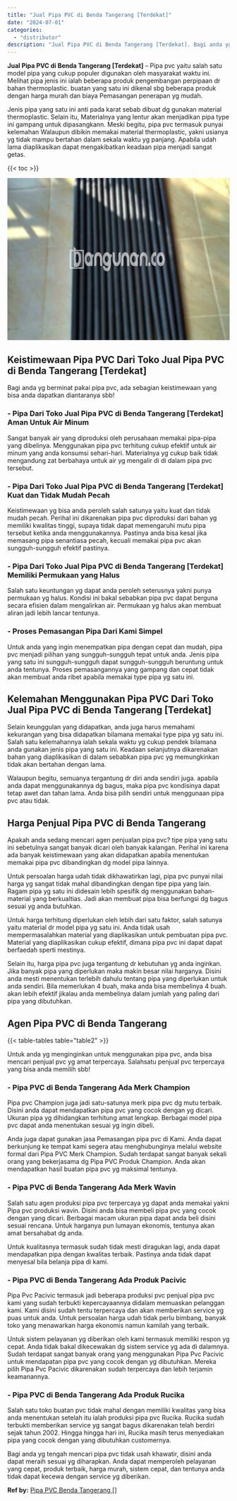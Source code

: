 ```yaml
---
title: "Jual Pipa PVC di Benda Tangerang [Terdekat]"
date: "2024-07-01"
categories: 
  - "distributor"
description: "Jual Pipa PVC di Benda Tangerang [Terdekat]. Bagi anda yg tengah mencari pipa pvc tidak usah khawatir, disini anda dapat meraih sesuai yg diharapkan. Anda da..."
---
```


**Jual Pipa PVC di Benda Tangerang \[Terdekat\]** – Pipa pvc yaitu salah satu model pipa yang cukup populer digunakan oleh masyarakat waktu ini. Melihat pipa jenis ini ialah beberapa produk pengembangan perpipaan dr bahan thermoplastic. buatan yang satu ini dikenal sbg beberapa produk dengan harga murah dan biaya Pemasangan penerapan yg mudah.

Jenis pipa yang satu ini anti pada karat sebab dibuat dg gunakan material thermoplastic. Selain itu, Materialnya yang lentur akan menjadikan pipa type ini gampang untuk dipasangkann. Meski begitu, pipa pvc termasuk punyai kelemahan Walaupun dibikin memakai material thermoplastic, yakni usianya yg tidak mampu bertahan dalam sekala waktu yg panjang. Apabila udah lama diaplikasikan dapat mengakibatkan keadaan pipa menjadi sangat getas.

{{< toc >}}

![Jual Pipa PVC di Benda Tangerang [Terdekat]](/images/jaul-pipa-pvc-31.png)

## Keistimewaan Pipa PVC Dari Toko Jual Pipa PVC di Benda Tangerang \[Terdekat\]

Bagi anda yg berminat pakai pipa pvc, ada sebagian keistimewaan yang bisa anda dapatkan diantaranya sbb!

### \- Pipa Dari Toko Jual Pipa PVC di Benda Tangerang \[Terdekat\] Aman Untuk Air Minum

Sangat banyak air yang diproduksi oleh perusahaan memakai pipa-pipa yang dibelinya. Menggunakan pipa pvc terhitung cukup efektif untuk air minum yang anda konsumsi sehari-hari. Materialnya yg cukup baik tidak mengandung zat berbahaya untuk air yg mengalir di di dalam pipa pvc tersebut.

### \- Pipa Dari Toko Jual Pipa PVC di Benda Tangerang \[Terdekat\] Kuat dan Tidak Mudah Pecah

Keistimewaan yg bisa anda peroleh salah satunya yaitu kuat dan tidak mudah pecah. Perihal ini dikarenakan pipa pvc diproduksi dari bahan yg memiliki kwalitas tinggi, supaya tidak dapat memengaruhi mutu pipa tersebut ketika anda menggunakannya. Pastinya anda bisa kesal jika memasang pipa senantiasa pecah, kecuali memakai pipa pvc akan sungguh-sungguh efektif pastinya.

### \- Pipa Dari Toko Jual Pipa PVC di Benda Tangerang \[Terdekat\] Memiliki Permukaan yang Halus

Salah satu keuntungan yg dapat anda peroleh seterusnya yakni punya permukaan yg halus. Kondisi ini bakal sebabkan pipa pvc dapat berguna secara efisien dalam mengalirkan air. Permukaan yg halus akan membuat aliran jadi lebih lancar tentunya.

### \- Proses Pemasangan Pipa Dari Kami Simpel

Untuk anda yang ingin menempatkan pipa dengan cepat dan mudah, pipa pvc menjadi pilihan yang sungguh-sungguh tepat untuk anda. Jenis pipa yang satu ini sungguh-sungguh dapat sungguh-sungguh beruntung untuk anda tentunya. Proses pemasangannya yang gampang dan cepat tidak akan membuat anda ribet apabila memakai type pipa yg satu ini.

## Kelemahan Menggunakan Pipa PVC Dari Toko Jual Pipa PVC di Benda Tangerang \[Terdekat\]

Selain keunggulan yang didapatkan, anda juga harus memahami kekurangan yang bisa didapatkan bilamana memakai type pipa yg satu ini. Salah satu kelemahannya ialah sekala waktu yg cukup pendek bilamana anda gunakan jenis pipa yang satu ini. Keadaan selanjutnya dikarenakan bahan yang diaplikasikan di dalam sebabkan pipa pvc yg memungkinkan tidak akan bertahan dengan lama.

Walaupun begitu, semuanya tergantung dr diri anda sendiri juga. apabila anda dapat menggunakannya dg bagus, maka pipa pvc kondisinya dapat tetap awet dan tahan lama. Anda bisa pilih sendiri untuk menggunaan pipa pvc atau tidak.

## Harga Penjual Pipa PVC di Benda Tangerang

Apakah anda sedang mencari agen penjualan pipa pvc? tipe pipa yang satu ini sebetulnya sangat banyak dicari oleh banyak kalangan. Perihal ini karena ada banyak keistimewaan yang akan didapatkan apabila menentukan memakai pipa pvc dibandingkan dg model pipa lainnya.

Untuk persoalan harga udah tidak dikhawatirkan lagi, pipa pvc punyai nilai harga yg sangat tidak mahal dibandingkan dengan tipe pipa yang lain. Ragam pipa yg satu ini didesain lebih spesifik dg menggunakan bahan-material yang berkualtias. Jadi akan membuat pipa bisa berfungsi dg bagus sesuai yg anda butuhkan.

Untuk harga terhitung diperlukan oleh lebih dari satu faktor, salah satunya yaitu material dr model pipa yg satu ini. Anda tidak usah mempermasalahkan material yang diaplikasikan untuk pembuatan pipa pvc. Material yang diaplikasikan cukup efektif, dimana pipa pvc ini dapat dapat berfaedah sperti mestinya.

Selain itu, harga pipa pvc juga tergantung dr kebutuhan yg anda inginkan. Jika banyak pipa yang diperlukan maka makin besar nilai harganya. Disini anda mesti menentukan terlebih dahulu tentang pipa yang diperlukan untuk anda sendiri. Bila memerlukan 4 buah, maka anda bisa membelinya 4 buah. akan lebih efektif jikalau anda membelinya dalam jumlah yang paling dari pipa yang dibutuhkan.

## Agen Pipa PVC di Benda Tangerang

{{< table-tables table="table2" >}}

Untuk anda yg menginginkan untuk menggunakan pipa pvc, anda bisa mencari penjual pvc yg amat terpercaya. Salahsatu penjual pvc terpercaya yang bisa anda memilih sbb!

### \- Pipa PVC di Benda Tangerang Ada Merk Champion

Pipa pvc Champion juga jadi satu-satunya merk pipa pvc dg mutu terbaik. Disini anda dapat mendapatkan pipa pvc yang cocok dengan yg dicari. Ukuran pipa yg dihidangkan terhitung amat lengkap. Berbagai model pipa pvc dapat anda menentukan sesuai yg ingin dibeli.

Anda juga dapat gunakan jasa Pemasangan pipa pvc di Kami. Anda dapat berkunjung ke tempat kami segera atau menghubunginya melalui website formal dari Pipa PVC Merk Champion. Sudah terdapat sangat banyak sekali orang yang bekerjasama dg Pipa PVC Produk Champion. Anda akan mendapatkan hasil buatan pipa pvc yg maksimal tentunya.

### \- Pipa PVC di Benda Tangerang Ada Merk Wavin

Salah satu agen produksi pipa pvc terpercaya yg dapat anda memakai yakni Pipa pvc produksi wavin. Disini anda bisa membeli pipa pvc yang cocok dengan yang dicari. Berbagai macam ukuran pipa dapat anda beli disini sesuai rencana. Untuk harganya pun lumayan ekonomis, tentunya akan amat bersahabat dg anda.

Untuk kualitasnya termasuk sudah tidak mesti diragukan lagi, anda dapat mendapatkan pipa dengan kwalitas terbaik. Pastinya anda tidak dapat menyesal bila belanja pipa di kami.

### \- Pipa PVC di Benda Tangerang Ada Produk Pacivic

Pipa Pvc Pacivic termasuk jadi beberapa produksi pvc penjual pipa pvc kami yang sudah terbukti kepercayaannya didalam memuaskan pelanggan kami. Kami disini sudah tentu terpercaya dan akan memberikan service yg puas untuk anda. Untuk persoalan harga udah tidak perlu bimbang, banyak toko yang menawarkan harga ekonomis namun kamilah yang terbaik.

Untuk sistem pelayanan yg diberikan oleh kami termasuk memiliki respon yg cepat. Anda tidak bakal dikecewakan dg sistem service yg ada di dalamnya. Sudah terdapat sangat banyak orang yang menggunakan Pipa Pvc Pacivic untuk mendapatan pipa pvc yang cocok dengan yg dibutuhkan. Mereka pilih Pipa Pvc Pacivic dikarenakan sudah terpercaya dan lebih terjamin keamanannya.

### \- Pipa PVC di Benda Tangerang Ada Produk Rucika

Salah satu toko buatan pvc tidak mahal dengan memiliki kwalitas yang bisa anda menentukan setelah itu ialah produksi pipa pvc Rucika. Rucika sudah terbukti memberikan service yg sangat bagus dikarenakan telah berdiri sejak tahun 2002. Hingga hingga hari ini, Rucika masih terus menyediakan pipa yang cocok dengan yang dibutuhkan customernya.

Bagi anda yg tengah mencari pipa pvc tidak usah khawatir, disini anda dapat meraih sesuai yg diharapkan. Anda dapat memperoleh pelayanan yang cepat, produk terbaik, harga murah, sistem cepat, dan tentunya anda tidak dapat kecewa dengan service yg diberikan.

**Ref by:** [Pipa PVC Benda Tangerang []](https://id.wikipedia.org/wiki/Pipa)

